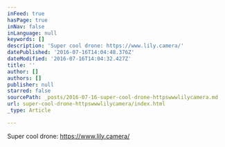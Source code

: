```yaml
---
inFeed: true
hasPage: true
inNav: false
inLanguage: null
keywords: []
description: 'Super cool drone: https://www.lily.camera/'
datePublished: '2016-07-16T14:04:48.376Z'
dateModified: '2016-07-16T14:04:32.427Z'
title: ''
author: []
authors: []
publisher: null
starred: false
sourcePath: _posts/2016-07-16-super-cool-drone-httpswwwlilycamera.md
url: super-cool-drone-httpswwwlilycamera/index.html
_type: Article

---
```

Super cool drone: https://www.lily.camera/